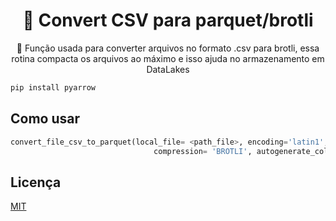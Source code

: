 <h1 align="center">
    🔗 Convert CSV para parquet/brotli
</h1>
<p align="center">🚀 Função usada para converter arquivos no formato .csv para brotli, essa rotina compacta os arquivos ao máximo e isso ajuda no armazenamento em DataLakes</p>

```bash
pip install pyarrow
```

## Como usar
```python
convert_file_csv_to_parquet(local_file= <path_file>, encoding='latin1',
                                compression= 'BROTLI', autogenerate_column_names= True, delimiter = ';')
```

## Licença

[MIT](https://choosealicense.com/licenses/mit/)
